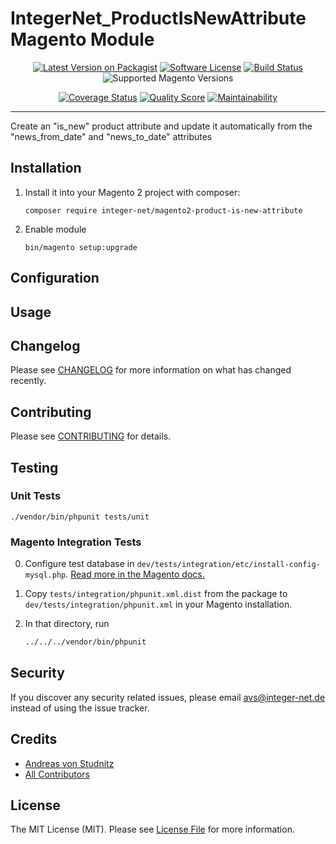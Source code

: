 # IntegerNet_ProductIsNewAttribute Magento Module
<div align="center">

[![Latest Version on Packagist][ico-version]][link-packagist]
[![Software License][ico-license]](LICENSE.md)
[![Build Status][ico-travis]][link-travis]
![Supported Magento Versions][ico-compatibility]

[![Coverage Status][ico-scrutinizer]][link-scrutinizer]
[![Quality Score][ico-code-quality]][link-code-quality]
[![Maintainability][ico-maintainability]][link-maintainability]
</div>

---

Create an "is_new" product attribute and update it automatically from the "news_from_date" and "news_to_date" attributes

## Installation

1. Install it into your Magento 2 project with composer:
    ```
    composer require integer-net/magento2-product-is-new-attribute
    ```

2. Enable module
    ```
    bin/magento setup:upgrade
    ```

## Configuration

## Usage

## Changelog

Please see [CHANGELOG](CHANGELOG.md) for more information on what has changed recently.

## Contributing

Please see [CONTRIBUTING](CONTRIBUTING.md) for details.

## Testing

### Unit Tests

```
./vendor/bin/phpunit tests/unit
```

### Magento Integration Tests

0. Configure test database in `dev/tests/integration/etc/install-config-mysql.php`. [Read more in the Magento docs.](https://devdocs.magento.com/guides/v2.4/test/integration/integration_test_execution.html) 

1. Copy `tests/integration/phpunit.xml.dist` from the package to `dev/tests/integration/phpunit.xml` in your Magento installation.

2. In that directory, run
    ``` bash
    ../../../vendor/bin/phpunit
    ```


## Security

If you discover any security related issues, please email avs@integer-net.de instead of using the issue tracker.

## Credits

- [Andreas von Studnitz][link-author]
- [All Contributors][link-contributors]

## License

The MIT License (MIT). Please see [License File](LICENSE) for more information.

[ico-version]: https://img.shields.io/packagist/v/integer-net/magento2-product-is-new-attribute.svg?style=flat-square
[ico-license]: https://img.shields.io/badge/license-MIT-brightgreen.svg?style=flat-square
[ico-travis]: https://img.shields.io/travis/integer-net/magento2-product-is-new-attribute/master.svg?style=flat-square
[ico-scrutinizer]: https://img.shields.io/scrutinizer/coverage/g/integer-net/magento2-product-is-new-attribute?style=flat-square
[ico-code-quality]: https://img.shields.io/scrutinizer/g/integer-net/magento2-product-is-new-attribute.svg?style=flat-square
[ico-maintainability]: https://img.shields.io/codeclimate/maintainability/integer-net/magento2-product-is-new-attribute?style=flat-square
[ico-compatibility]: https://img.shields.io/badge/magento-2.2%20|%202.3%20|%202.4-brightgreen.svg?logo=magento&longCache=true&style=flat-square

[link-packagist]: https://packagist.org/packages/integer-net/magento2-product-is-new-attribute
[link-travis]: https://travis-ci.org/integer-net/magento2-product-is-new-attribute
[link-scrutinizer]: https://scrutinizer-ci.com/g/integer-net/magento2-product-is-new-attribute/code-structure
[link-code-quality]: https://scrutinizer-ci.com/g/integer-net/magento2-product-is-new-attribute
[link-maintainability]: https://codeclimate.com/github/integer-net/magento2-product-is-new-attribute
[link-author]: https://github.com/avstudnitz
[link-contributors]: ../../contributors
